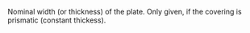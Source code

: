 ﻿Nominal width (or thickness) of the plate. Only given, if the covering is prismatic (constant thickess).
